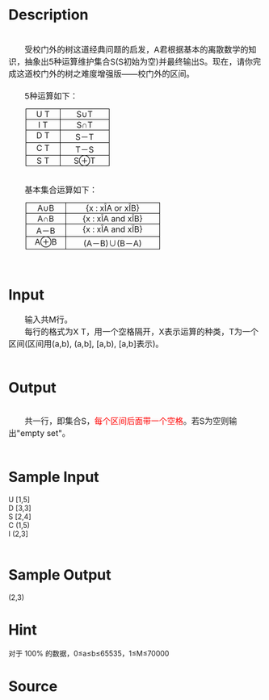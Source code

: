 
# Description

<div class="content"><div align="left"><span style="font-size: medium"> </span></div>
<div><span style="font-size: medium">　　受校门外的树这道经典问题的启发，A君根据基本的离散数学的知识，抽象出5种运算维护集合S(S初始为空)并最终输出S。现在，请你完成这道校门外的树之难度增强版——校门外的区间。</span></div>
<div><span style="font-size: medium"> </span></div>
<div><span style="font-size: medium">　　5种运算如下：</span></div>
<p>
<table cellspacing="0" cellpadding="0" border="1" style="border-right: medium none; border-top: medium none; margin: auto auto auto 25.55pt; border-left: medium none; border-bottom: medium none; border-collapse: collapse">
    <tbody>
        <tr>
            <td valign="top" width="52" style="border-right: windowtext 1pt solid; padding-right: 5.4pt; border-top: windowtext 1pt solid; padding-left: 5.4pt; padding-bottom: 0cm; border-left: windowtext 1pt solid; width: 39.05pt; padding-top: 0cm; border-bottom: windowtext 1pt solid; background-color: transparent">
            <div align="center"><span style="font-size: medium">U T</span></div>
            </td>
            <td valign="top" width="82" style="border-right: windowtext 1pt solid; padding-right: 5.4pt; border-top: windowtext 1pt solid; padding-left: 5.4pt; padding-bottom: 0cm; border-left: #ece9d8; width: 61.55pt; padding-top: 0cm; border-bottom: windowtext 1pt solid; background-color: transparent">
            <div align="center"><span style="font-size: medium">S∪T</span></div>
            </td>
        </tr>
        <tr>
            <td valign="top" width="52" style="border-right: windowtext 1pt solid; padding-right: 5.4pt; border-top: #ece9d8; padding-left: 5.4pt; padding-bottom: 0cm; border-left: windowtext 1pt solid; width: 39.05pt; padding-top: 0cm; border-bottom: windowtext 1pt solid; background-color: transparent">
            <div align="center"><span style="font-size: medium">I T</span></div>
            </td>
            <td valign="top" width="82" style="border-right: windowtext 1pt solid; padding-right: 5.4pt; border-top: #ece9d8; padding-left: 5.4pt; padding-bottom: 0cm; border-left: #ece9d8; width: 61.55pt; padding-top: 0cm; border-bottom: windowtext 1pt solid; background-color: transparent">
            <div align="center"><span style="font-size: medium">S∩T</span></div>
            </td>
        </tr>
        <tr>
            <td valign="top" width="52" style="border-right: windowtext 1pt solid; padding-right: 5.4pt; border-top: #ece9d8; padding-left: 5.4pt; padding-bottom: 0cm; border-left: windowtext 1pt solid; width: 39.05pt; padding-top: 0cm; border-bottom: windowtext 1pt solid; background-color: transparent">
            <div align="center"><span style="font-size: medium">D T</span></div>
            </td>
            <td valign="top" width="82" style="border-right: windowtext 1pt solid; padding-right: 5.4pt; border-top: #ece9d8; padding-left: 5.4pt; padding-bottom: 0cm; border-left: #ece9d8; width: 61.55pt; padding-top: 0cm; border-bottom: windowtext 1pt solid; background-color: transparent">
            <div align="center"><span style="font-size: medium">S－T</span></div>
            </td>
        </tr>
        <tr style="height: 4.5pt">
            <td valign="top" width="52" style="border-right: windowtext 1pt solid; padding-right: 5.4pt; border-top: #ece9d8; padding-left: 5.4pt; padding-bottom: 0cm; border-left: windowtext 1pt solid; width: 39.05pt; padding-top: 0cm; border-bottom: windowtext 1pt solid; height: 4.5pt; background-color: transparent">
            <div align="center"><span style="font-size: medium">C T</span></div>
            </td>
            <td valign="top" width="82" style="border-right: windowtext 1pt solid; padding-right: 5.4pt; border-top: #ece9d8; padding-left: 5.4pt; padding-bottom: 0cm; border-left: #ece9d8; width: 61.55pt; padding-top: 0cm; border-bottom: windowtext 1pt solid; height: 4.5pt; background-color: transparent">
            <div align="center"><span style="font-size: medium">T－S</span></div>
            </td>
        </tr>
        <tr>
            <td valign="top" width="52" style="border-right: windowtext 1pt solid; padding-right: 5.4pt; border-top: #ece9d8; padding-left: 5.4pt; padding-bottom: 0cm; border-left: windowtext 1pt solid; width: 39.05pt; padding-top: 0cm; border-bottom: windowtext 1pt solid; background-color: transparent">
            <div align="center"><span style="font-size: medium">S T</span></div>
            </td>
            <td valign="top" width="82" style="border-right: windowtext 1pt solid; padding-right: 5.4pt; border-top: #ece9d8; padding-left: 5.4pt; padding-bottom: 0cm; border-left: #ece9d8; width: 61.55pt; padding-top: 0cm; border-bottom: windowtext 1pt solid; background-color: transparent">
            <div align="center"><span style="font-size: medium">S⊕T</span></div>
            </td>
        </tr>
    </tbody>
</table>
</p>
<div><span style="font-size: medium"> </span></div>
<div><span style="font-size: medium">　　基本集合运算如下：</span></div>
<p>
<table cellspacing="0" cellpadding="0" border="1" style="border-right: medium none; border-top: medium none; margin: auto auto auto 25.55pt; border-left: medium none; border-bottom: medium none; border-collapse: collapse">
    <tbody>
        <tr>
            <td valign="top" width="63" style="border-right: windowtext 1pt solid; padding-right: 5.4pt; border-top: windowtext 1pt solid; padding-left: 5.4pt; padding-bottom: 0cm; border-left: windowtext 1pt solid; width: 47.3pt; padding-top: 0cm; border-bottom: windowtext 1pt solid; background-color: transparent">
            <div align="center"><span style="font-size: medium">A∪B</span></div>
            </td>
            <td valign="top" width="171" style="border-right: windowtext 1pt solid; padding-right: 5.4pt; border-top: windowtext 1pt solid; padding-left: 5.4pt; padding-bottom: 0cm; border-left: #ece9d8; width: 128.25pt; padding-top: 0cm; border-bottom: windowtext 1pt solid; background-color: transparent">
            <div align="center"><span style="font-size: medium">{x : xÎA or xÎB}</span></div>
            </td>
        </tr>
        <tr>
            <td valign="top" width="63" style="border-right: windowtext 1pt solid; padding-right: 5.4pt; border-top: #ece9d8; padding-left: 5.4pt; padding-bottom: 0cm; border-left: windowtext 1pt solid; width: 47.3pt; padding-top: 0cm; border-bottom: windowtext 1pt solid; background-color: transparent">
            <div align="center"><span style="font-size: medium">A∩B</span></div>
            </td>
            <td valign="top" width="171" style="border-right: windowtext 1pt solid; padding-right: 5.4pt; border-top: #ece9d8; padding-left: 5.4pt; padding-bottom: 0cm; border-left: #ece9d8; width: 128.25pt; padding-top: 0cm; border-bottom: windowtext 1pt solid; background-color: transparent">
            <div align="center"><span style="font-size: medium">{x : xÎA and xÎB}</span></div>
            </td>
        </tr>
        <tr>
            <td valign="top" width="63" style="border-right: windowtext 1pt solid; padding-right: 5.4pt; border-top: #ece9d8; padding-left: 5.4pt; padding-bottom: 0cm; border-left: windowtext 1pt solid; width: 47.3pt; padding-top: 0cm; border-bottom: windowtext 1pt solid; background-color: transparent">
            <div align="center"><span style="font-size: medium">A－B</span></div>
            </td>
            <td valign="top" width="171" style="border-right: windowtext 1pt solid; padding-right: 5.4pt; border-top: #ece9d8; padding-left: 5.4pt; padding-bottom: 0cm; border-left: #ece9d8; width: 128.25pt; padding-top: 0cm; border-bottom: windowtext 1pt solid; background-color: transparent">
            <div align="center"><span style="font-size: medium">{x : xÎA and xÏB}</span></div>
            </td>
        </tr>
        <tr style="height: 4.5pt">
            <td valign="top" width="63" style="border-right: windowtext 1pt solid; padding-right: 5.4pt; border-top: #ece9d8; padding-left: 5.4pt; padding-bottom: 0cm; border-left: windowtext 1pt solid; width: 47.3pt; padding-top: 0cm; border-bottom: windowtext 1pt solid; height: 4.5pt; background-color: transparent">
            <div align="center"><span style="font-size: medium">A⊕B</span></div>
            </td>
            <td valign="top" width="171" style="border-right: windowtext 1pt solid; padding-right: 5.4pt; border-top: #ece9d8; padding-left: 5.4pt; padding-bottom: 0cm; border-left: #ece9d8; width: 128.25pt; padding-top: 0cm; border-bottom: windowtext 1pt solid; height: 4.5pt; background-color: transparent">
            <div align="center"><span style="font-size: medium">(A－B)∪(B－A)</span></div>
            </td>
        </tr>
    </tbody>
</table>
</p>
<div><span style="font-size: medium"> </span></div></div>

# Input

<div class="content"><div><span style="font-size: medium">　　输入共M行。</span></div>
<div><span style="font-size: medium">　　每行的格式为X T，用一个空格隔开，X表示运算的种类，T为一个区间(区间用(a,b), (a,b], [a,b), [a,b]表示)。</span></div>
<div><span style="font-size: medium"> </span></div></div>

# Output

<div class="content"><div> </div>
<div><span style="font-size: medium">　　共一行，即集合S，<span style="color: #ff0000">每个区间后面带一个空格</span>。若S为空则输出&#34;empty set&#34;。</span></div>
<div><span style="font-size: medium"> </span></div></div>

# Sample Input

<div class="content"><span class="sampledata">U [1,5]<br/>
D [3,3]<br/>
S [2,4]<br/>
C (1,5)<br/>
I (2,3]<br/>
 <br/>
</span></div>

# Sample Output

<div class="content"><span class="sampledata">(2,3) <br/>
</span></div>

# Hint

<div class="content"><p></p><p>对于 100% 的数据，0≤a≤b≤65535，1≤M≤70000</p><p></p></div>

# Source

<div class="content"><p><a href="problemset.php?search="></a></p></div>


